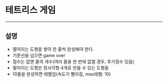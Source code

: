 # 테트리스 게임

--- 

## 설명
  - 떨어지는 도형을 쌓아 한 줄씩 완성해야 한다.
  - 기준선을 넘으면 game over
  - 점수는 없앤 줄의 개수(여러 줄을 한 번에 없앨 경우, 추가점수 있음)
  - 떨어지는 도형은 정사각형 4개로 만들 수 있는 도형들
  - 10줄을 완성하면 레벨업(속도가 빨라짐, max레벨: 10)
